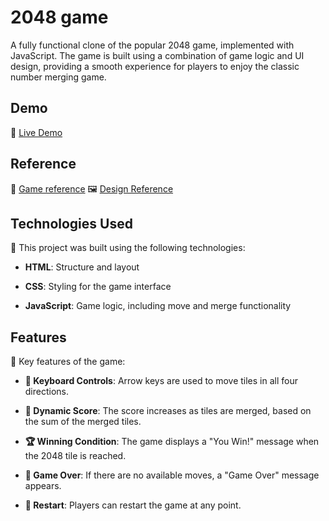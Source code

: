 # 2048 game

A fully functional clone of the popular 2048 game, implemented with JavaScript. The game is built using a combination of game logic and UI design, providing a smooth experience for players to enjoy the classic number merging game.

## Demo

🔗 [Live Demo](https://didarie.github.io/js_2048_game/)

## Reference

🧩 [Game reference](https://play2048.co/)
🖼 [Design Reference](./src/images/reference.png)

## Technologies Used

📌 This project was built using the following technologies:

- **HTML**: Structure and layout

- **CSS**: Styling for the game interface

- **JavaScript**: Game logic, including move and merge functionality

## Features
📌 Key features of the game:

- **🔄 Keyboard Controls**: Arrow keys are used to move tiles in all four directions.

- **🎉 Dynamic Score**: The score increases as tiles are merged, based on the sum of the merged tiles.

- **🏆 Winning Condition**: The game displays a "You Win!" message when the 2048 tile is reached.

- **🚫 Game Over**: If there are no available moves, a "Game Over" message appears.

- **🔄 Restart**: Players can restart the game at any point.
